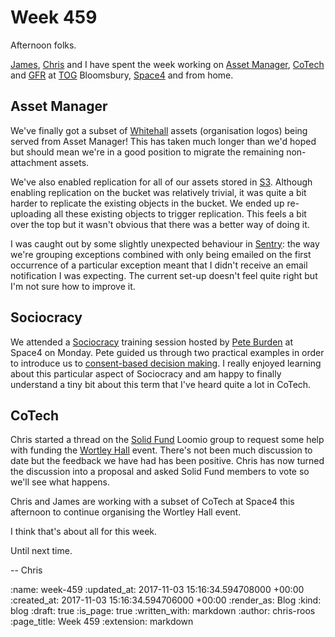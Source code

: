 Week 459
========

Afternoon folks.

[James][james-mead], [Chris][chris-lowis] and I have spent the week working on [Asset Manager][asset-manager], [CoTech][co-tech] and [GFR][gfr] at [TOG][the-office-group] Bloomsbury, [Space4][space4] and from home.

## Asset Manager

We've finally got a subset of [Whitehall][whitehall] assets (organisation logos) being served from Asset Manager! This has taken much longer than we'd hoped but should mean we're in a good position to migrate the remaining non-attachment assets.

We've also enabled replication for all of our assets stored in [S3][aws-s3]. Although enabling replication on the bucket was relatively trivial, it was quite a bit harder to replicate the existing objects in the bucket. We ended up re-uploading all these existing objects to trigger replication. This feels a bit over the top but it wasn't obvious that there was a better way of doing it.

I was caught out by some slightly unexpected behaviour in [Sentry][sentry-io]: the way we're grouping exceptions combined with only being emailed on the first occurrence of a particular exception meant that I didn't receive an email notification I was expecting. The current set-up doesn't feel quite right but I'm not sure how to improve it.

## Sociocracy

We attended a [Sociocracy][sociocracy] training session hosted by [Pete Burden][pete-burden] at Space4 on Monday. Pete guided us through two practical examples in order to introduce us to [consent-based decision making][consent-based-decisions]. I really enjoyed learning about this particular aspect of Sociocracy and am happy to finally understand a tiny bit about this term that I've heard quite a lot in CoTech.

## CoTech

Chris started a thread on the [Solid Fund][solid-fund] Loomio group to request some help with funding the [Wortley Hall][wortley-hall] event. There's not been much discussion to date but the feedback we have had has been positive. Chris has now turned the discussion into a proposal and asked Solid Fund members to vote so we'll see what happens.

Chris and James are working with a subset of CoTech at Space4 this afternoon to continue organising the Wortley Hall event.

I think that's about all for this week.

Until next time.

-- Chris

[asset-manager]: https://github.com/alphagov/asset-manager
[aws-s3]: https://aws.amazon.com/s3/
[chris-lowis]: /chris-lowis
[co-tech]: https://www.coops.tech/
[consent-based-decisions]: http://www.sociocracy.info/consent-versus-consensus/
[gfr]: /
[james-mead]: /james-mead
[pete-burden]: https://twitter.com/peteburden
[sentry-io]: https://sentry.io
[sociocracy]: https://en.wikipedia.org/wiki/Sociocracy
[solid-fund]: http://solidfund.coop/
[space4]: http://space4.tech
[the-office-group]: http://www.theofficegroup.co.uk/
[whitehall]: http://github.com/alphagov/whitehall
[wortley-hall]: https://www.wortleyhall.org.uk/

:name: week-459
:updated_at: 2017-11-03 15:16:34.594708000 +00:00
:created_at: 2017-11-03 15:16:34.594706000 +00:00
:render_as: Blog
:kind: blog
:draft: true
:is_page: true
:written_with: markdown
:author: chris-roos
:page_title: Week 459
:extension: markdown
